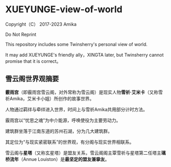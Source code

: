 # XUEYUNGE-view-of-world

Copyright（C） 2017-2023 Amika

Do Not Reprint

This repository includes some Twinsherry's personal view of world.

It may add XUEYUNGE's friendly ally，XINGTA later, but Twinsherry cannot promise that it is correct。

## 雪云阁世界观摘要

**霰雨宫**（即霰雨宫雪云阁，对外常称为雪云阁）是现实人物**雪祈·艾米卡**（又称雪祈Amika，艾米卡小姐）所创作的故事世界。
  
人物通过羁绊与牵绊进入世界，时间上与雪祈Amika共用部分计时方法。
  
霰雨宫以“忧思之魂”为中介能源，呼唤使役为主要劳动力。
  
建筑群坐落于江南东道的苏州石湖，分为几大建筑群。
  
其定位为“与现实紧密联系”的世界观，有分阁与现实世界相联系。

雪云阁与**星塔**（又称玄星塔）是盟友关系，雪云阁阁主覃雪祈与星塔第二任塔主**璃桥流年**（Annue Louiston）是**最坚定的盟友兼挚友**。

